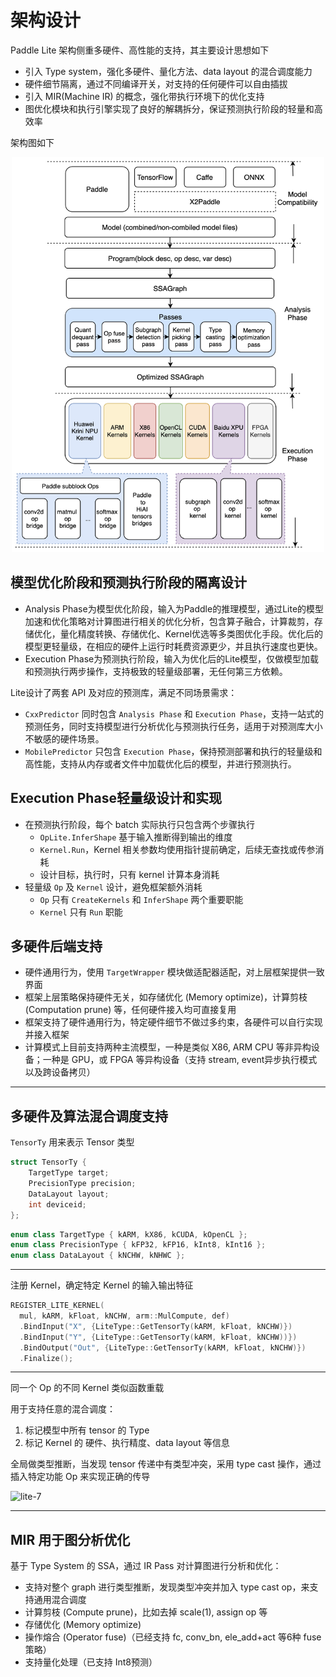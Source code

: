 # 架构设计

Paddle Lite 架构侧重多硬件、高性能的支持，其主要设计思想如下

- 引入 Type system，强化多硬件、量化方法、data layout 的混合调度能力
- 硬件细节隔离，通过不同编译开关，对支持的任何硬件可以自由插拔
- 引入 MIR(Machine IR) 的概念，强化带执行环境下的优化支持
- 图优化模块和执行引擎实现了良好的解耦拆分，保证预测执行阶段的轻量和高效率

架构图如下

<p align="center"><img width="500" src="https://raw.githubusercontent.com/PaddlePaddle/Paddle-Lite/develop/docs/images/architecture.png"/></p>

## 模型优化阶段和预测执行阶段的隔离设计

- Analysis Phase为模型优化阶段，输入为Paddle的推理模型，通过Lite的模型加速和优化策略对计算图进行相关的优化分析，包含算子融合，计算裁剪，存储优化，量化精度转换、存储优化、Kernel优选等多类图优化手段。优化后的模型更轻量级，在相应的硬件上运行时耗费资源更少，并且执行速度也更快。
- Execution Phase为预测执行阶段，输入为优化后的Lite模型，仅做模型加载和预测执行两步操作，支持极致的轻量级部署，无任何第三方依赖。

Lite设计了两套 API 及对应的预测库，满足不同场景需求：
  - `CxxPredictor` 同时包含 `Analysis Phase` 和 `Execution Phase`，支持一站式的预测任务，同时支持模型进行分析优化与预测执行任务，适用于对预测库大小不敏感的硬件场景。
  - `MobilePredictor` 只包含 `Execution Phase`，保持预测部署和执行的轻量级和高性能，支持从内存或者文件中加载优化后的模型，并进行预测执行。

## Execution Phase轻量级设计和实现

- 在预测执行阶段，每个 batch 实际执行只包含两个步骤执行
  - `OpLite.InferShape` 基于输入推断得到输出的维度
  - `Kernel.Run`，Kernel 相关参数均使用指针提前确定，后续无查找或传参消耗
  - 设计目标，执行时，只有 kernel 计算本身消耗
- 轻量级 `Op` 及 `Kernel` 设计，避免框架额外消耗
  - `Op` 只有 `CreateKernels` 和 `InferShape` 两个重要职能
  - `Kernel` 只有 `Run` 职能

## 多硬件后端支持

- 硬件通用行为，使用 `TargetWrapper` 模块做适配器适配，对上层框架提供一致界面
- 框架上层策略保持硬件无关，如存储优化 (Memory optimize)，计算剪枝 (Computation prune) 等，任何硬件接入均可直接复用
- 框架支持了硬件通用行为，特定硬件细节不做过多约束，各硬件可以自行实现并接入框架
- 计算模式上目前支持两种主流模型，一种是类似 X86, ARM CPU 等非异构设备；一种是 GPU，或 FPGA 等异构设备（支持 stream, event异步执行模式以及跨设备拷贝）

---
## 多硬件及算法混合调度支持
`TensorTy` 用来表示 Tensor 类型

```c++
struct TensorTy {
    TargetType target;
    PrecisionType precision;
    DataLayout layout;
    int deviceid;
};
```

```c++
enum class TargetType { kARM, kX86, kCUDA, kOpenCL };
enum class PrecisionType { kFP32, kFP16, kInt8, kInt16 };
enum class DataLayout { kNCHW, kNHWC };
```
---

注册 Kernel，确定特定 Kernel 的输入输出特征

```c++
REGISTER_LITE_KERNEL(
  mul, kARM, kFloat, kNCHW, arm::MulCompute, def)
  .BindInput("X", {LiteType::GetTensorTy(kARM, kFloat, kNCHW)})
  .BindInput("Y", {LiteType::GetTensorTy(kARM, kFloat, kNCHW))})
  .BindOutput("Out", {LiteType::GetTensorTy(kARM, kFloat, kNCHW)})
  .Finalize();
```

---

同一个 Op 的不同 Kernel 类似函数重载

用于支持任意的混合调度：

1. 标记模型中所有 tensor 的 Type
2. 标记 Kernel 的 硬件、执行精度、data layout 等信息

全局做类型推断，当发现 tensor 传递中有类型冲突，采用 type cast 操作，通过插入特定功能 Op 来实现正确的传导

![lite-7](https://user-images.githubusercontent.com/52520497/64949642-395ecf00-d8ac-11e9-8b69-ced1996abc3b.png)



---

## MIR 用于图分析优化

基于 Type System 的 SSA，通过 IR Pass 对计算图进行分析和优化：

- 支持对整个 graph 进行类型推断，发现类型冲突并加入 type cast op，来支持通用混合调度
- 计算剪枝 (Compute prune)，比如去掉 scale(1), assign op 等
- 存储优化 (Memory optimize)
- 操作熔合 (Operator fuse)（已经支持 fc, conv_bn, ele_add+act 等6种 fuse 策略）
- 支持量化处理（已支持 Int8预测）
